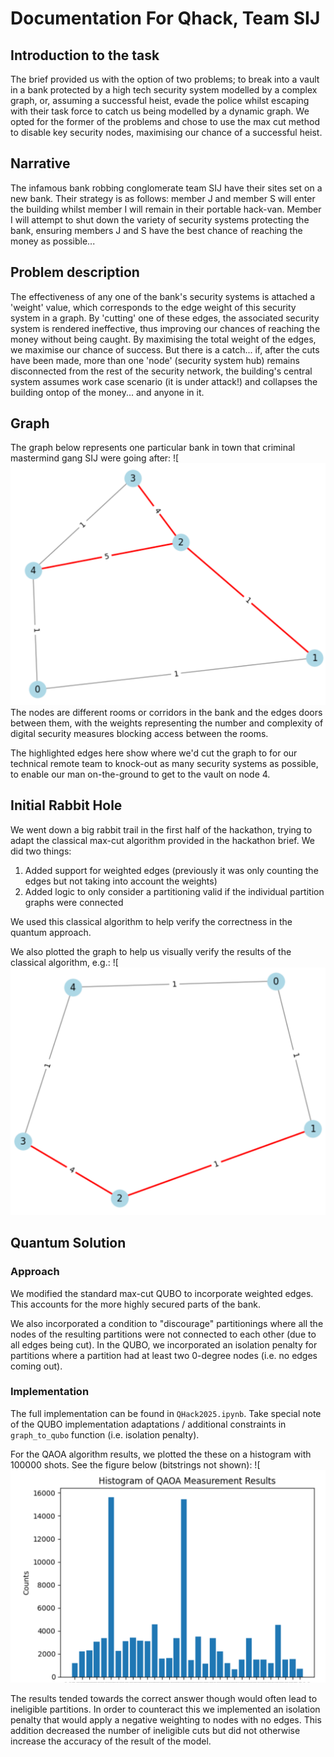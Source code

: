 # Documentation For Qhack, Team SIJ

## Introduction to the task
The brief provided us with the option of two problems; to break into a vault in a bank protected by a high tech security system modelled by a complex graph, or, assuming a successful heist, evade the police whilst escaping with their task force to catch us being modelled by a dynamic graph. We opted for the former of the problems and chose to use the max cut method to disable key security nodes, maximising our chance of a successful heist.
## Narrative
The infamous bank robbing conglomerate team SIJ have their sites set on a new bank. Their strategy is as follows: member J and member S will enter the building whilst member I will remain in their portable hack-van. Member I will attempt to shut down the variety of security systems protecting the bank, ensuring members J and S have the best chance of reaching the money as possible...
## Problem description
The effectiveness of any one of the bank's security systems is attached a 'weight' value, which corresponds to the edge weight of this security system in a graph. By 'cutting' one of these edges, the associated security system is rendered ineffective, thus improving our chances of reaching the money without being caught. By maximising the total weight of the edges, we maximise our chance of success. But there is a catch... if, after the cuts have been made, more than one 'node' (security system hub) remains disconnected from the rest of the security network, the building's central system assumes work case scenario (it is under attack!) and collapses the building ontop of the money... and anyone in it.

## Graph
The graph below represents one particular bank in town that criminal mastermind gang SIJ were going after:
![![Alternative Text](images/graph1.png)
The nodes are different rooms or corridors in the bank and the edges doors between them, with the weights representing the number and complexity of digital security measures blocking access between the rooms.

The highlighted edges here show where we'd cut the graph to for our technical remote team to knock-out as many security systems as possible, to enable our man on-the-ground to get to the vault on node 4.
## Initial Rabbit Hole
We went down a big rabbit trail in the first half of the hackathon, trying to adapt the classical max-cut algorithm provided in the hackathon brief. We did two things:
1. Added support for weighted edges (previously it was only counting the edges but not taking into account the weights)
2. Added logic to only consider a partitioning valid if the individual partition graphs were connected

We used this classical algorithm to help verify the correctness in the quantum approach.

We also plotted the graph to help us visually verify the results of the classical algorithm, e.g.:
![![Alternative Text](images/graph2.png)

## Quantum Solution
### Approach
We modified the standard max-cut QUBO to incorporate weighted edges. This accounts for the more highly secured parts of the bank.

We also incorporated a condition to "discourage" partitionings where all the nodes of the resulting partitions were not connected to each other (due to all edges being cut). In the QUBO, we incorporated an isolation penalty for partitions where a partition had at least two 0-degree nodes (i.e. no edges coming out).
### Implementation
The full implementation can be found in `QHack2025.ipynb`. Take special note of the QUBO implementation adaptations / additional constraints in `graph_to_qubo` function (i.e. isolation penalty).

For the QAOA algorithm results, we plotted the these on a histogram with 100000 shots. See the figure below (bitstrings not shown):
![![Alternative Text](images/histogram.png)

The results tended towards the correct answer though would often lead to ineligible partitions. In order to counteract this we implemented an isolation penalty that would apply a negative weighting to nodes with no edges. This addition decreased the number of ineligible cuts but did not otherwise increase the accuracy of the result of the model.
